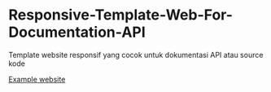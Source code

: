 # Responsive-Template-Web-For-Documentation-API
Template website responsif yang cocok untuk dokumentasi API atau source kode

[Example website](https://projectshowcase.great-site.net/readmarkdown14/)

